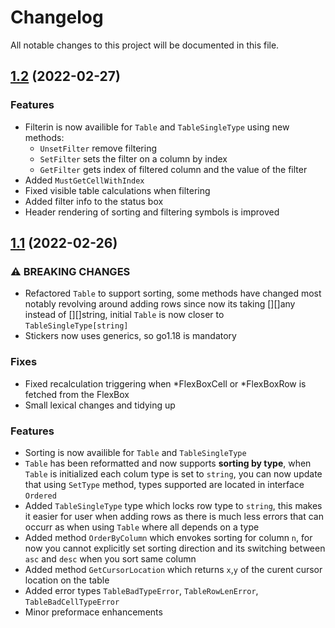 # Changelog

All notable changes to this project will be documented in this file.

## [1.2](https://github.com/76creates/stickers/compare/v1.1...v1.2) (2022-02-27)
### Features
* Filterin is now availible for `Table` and `TableSingleType` using new methods:
    * `UnsetFilter` remove filtering
    * `SetFilter` sets the filter on a column by index
    * `GetFilter` gets index of filtered column and the value of the filter
* Added `MustGetCellWithIndex`
* Fixed visible table calculations when filtering
* Added filter info to the status box
* Header rendering of sorting and filtering symbols is improved

## [1.1](https://github.com/76creates/stickers/compare/v1.0...v1.1) (2022-02-26)
### ⚠ BREAKING CHANGES
* Refactored `Table` to support sorting, some methods have changed most notably revolving around adding rows since now its taking [][]any instead of [][]string, initial `Table` is now closer to `TableSingleType[string]`
* Stickers now uses generics, so go1.18 is mandatory

### Fixes
* Fixed recalculation triggering when *FlexBoxCell or *FlexBoxRow is fetched from the FlexBox
* Small lexical changes and tidying up

### Features
* Sorting is now availible for `Table` and `TableSingleType`
* `Table` has been reformatted and now supports **sorting by type**, when `Table` is initialized each colum type is set to `string`, you can now update that using `SetType` method, types supported are located in interface `Ordered`
* Added `TableSingleType` type which locks row type to `string`, this makes it easier for user when adding rows as there is much less errors that can occurr as when using `Table` where all depends on a type
* Added method `OrderByColumn` which envokes sorting for column `n`, for now you cannot explicitly set sorting direction and its switching between `asc` and `desc` when you sort same column 
* Added method `GetCursorLocation` which returns `x`,`y` of the curent cursor location on the table
* Added error types `TableBadTypeError`, `TableRowLenError`, `TableBadCellTypeError`
* Minor preformace enhancements
